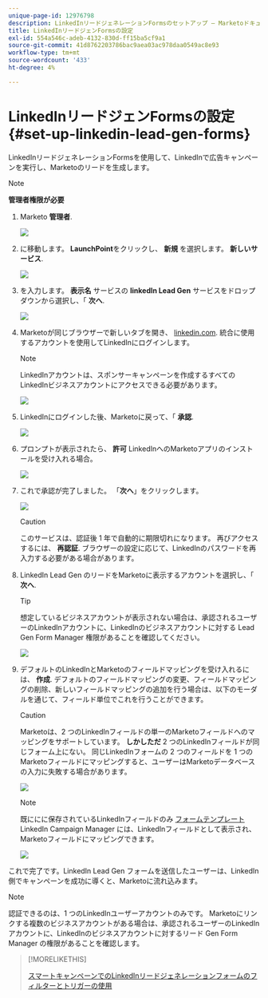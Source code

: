 ```yaml
---
unique-page-id: 12976798
description: LinkedInリードジェネレーションFormsのセットアップ — Marketoドキュメント — 製品ドキュメント
title: LinkedInリードジェンFormsの設定
exl-id: 554a546c-adeb-4132-830d-ff15ba5cf9a1
source-git-commit: 41d8762203786bac9aea03ac978daa0549ac8e93
workflow-type: tm+mt
source-wordcount: '433'
ht-degree: 4%

---
```


# LinkedInリードジェンFormsの設定 {#set-up-linkedin-lead-gen-forms}

LinkedInリードジェネレーションFormsを使用して、LinkedInで広告キャンペーンを実行し、Marketoのリードを生成します。

>[!NOTE]
>
>**管理者権限が必要**

1. Marketo **管理者**.

   ![](assets/image2016-11-29-10-3a50-3a29.png)

1. に移動します。 **LaunchPoint**&#x200B;をクリックし、 **新規** を選択します。 **新しいサービス**.

   ![](assets/image2016-11-29-10-3a51-3a11.png)

1. を入力します。 **表示名** サービスの **linkedIn Lead Gen** サービスをドロップダウンから選択し、「 **次へ**.

   ![](assets/linkedin-lead-gen.png)

1. Marketoが同じブラウザーで新しいタブを開き、 [linkedin.com](https://www.linkedin.com). 統合に使用するアカウントを使用してLinkedInにログインします。

   >[!NOTE]
   >
   >LinkedInアカウントは、スポンサーキャンペーンを作成するすべてのLinkedInビジネスアカウントにアクセスできる必要があります。

   ![](assets/linkedin-login.png)

1. LinkedInにログインした後、Marketoに戻って、「 **承認**.

   ![](assets/linkedin-lead-gen-authorize.png)

1. プロンプトが表示されたら、 **許可** LinkedInへのMarketoアプリのインストールを受け入れる場合。

   ![](assets/linkedin-marketo-allow.png)

1. これで承認が完了しました。 「**次へ**」をクリックします。

   ![](assets/image2017-9-28-7-3a55-3a14.png)

   >[!CAUTION]
   >
   >このサービスは、認証後 1 年で自動的に期限切れになります。 再びアクセスするには、 **再認証**. ブラウザーの設定に応じて、LinkedInのパスワードを再入力する必要がある場合があります。

1. LinkedIn Lead Gen のリードをMarketoに表示するアカウントを選択し、「 **次へ**.

   >[!TIP]
   >
   >想定しているビジネスアカウントが表示されない場合は、承認されるユーザーのLinkedInアカウントに、LinkedInのビジネスアカウントに対する Lead Gen Form Manager 権限があることを確認してください。

   ![](assets/linkedin-pages-to-capture.png)

1. デフォルトのLinkedInとMarketoのフィールドマッピングを受け入れるには、 **作成**. デフォルトのフィールドマッピングの変更、フィールドマッピングの削除、新しいフィールドマッピングの追加を行う場合は、以下のモーダルを通じて、フィールド単位でこれを行うことができます。

   >[!CAUTION]
   >
   >Marketoは、2 つのLinkedInフィールドの単一のMarketoフィールドへのマッピングをサポートしています。 **しかしただ** 2 つのLinkedInフィールドが同じフォーム上にない。 同じLinkedInフォームの 2 つのフィールドを 1 つのMarketoフィールドにマッピングすると、ユーザーはMarketoデータベースの入力に失敗する場合があります。

   ![](assets/linkedin-lead-gen-mapping.png)

   >[!NOTE]
   >
   >既ににに保存されているLinkedInフィールドのみ [フォームテンプレート](https://www.linkedin.com/help/lms/answer/79634) LinkedIn Campaign Manager には、LinkedInフィールドとして表示され、Marketoフィールドにマッピングできます。

   ![](assets/linkedin-installed-services.png)

これで完了です。LinkedIn Lead Gen フォームを送信したユーザーは、LinkedIn側でキャンペーンを成功に導くと、Marketoに流れ込みます。

>[!NOTE]
>
>認証できるのは、1 つのLinkedInユーザーアカウントのみです。 Marketoにリンクする複数のビジネスアカウントがある場合は、承認されるユーザーのLinkedInアカウントに、LinkedInのビジネスアカウントに対するリード Gen Form Manager の権限があることを確認します。

>[!MORELIKETHIS]
>
>[スマートキャンペーンでのLinkedInリードジェネレーションフォームのフィルターとトリガーの使用](/help/marketo/product-docs/demand-generation/social/social-functions/use-linkedin-lead-gen-form-filters-and-triggers-in-a-smart-campaign.md)
